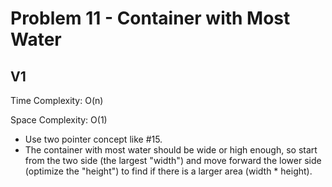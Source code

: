 # Problem 11 - Container with Most Water

## V1

Time Complexity: O(n)

Space Complexity: O(1)

- Use two pointer concept like #15.
- The container with most water should be wide or high enough, so start from the two side (the largest "width") and move forward the lower side (optimize the "height") to find if there is a larger area (width * height).
